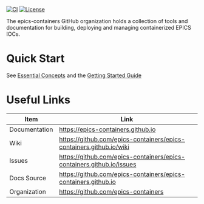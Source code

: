 [![CI](https://github.com/epics-containers/epics-containers.github.io/actions/workflows/ci.yml/badge.svg)](https://github.com/epics-containers/epics-containers-github-io/actions/workflows/ci.yml)
[![License](https://img.shields.io/badge/License-Apache%202.0-blue.svg)](https://opensource.org/licenses/Apache-2.0)


The epics-containers GitHub organization holds a collection of tools and
documentation for building, deploying and managing containerized EPICS IOCs.

Quick Start
===========

See [Essential Concepts](https://epics-containers.github.io/main/user/explanations/introduction.html)
and the [Getting Started Guide](https://epics-containers.github.io/main/user/tutorials/intro.html)

Useful Links
============

| Item           | Link
| -------------- | ---------------------
| Documentation  | <https://epics-containers.github.io>
| Wiki           | <https://github.com/epics-containers/epics-containers.github.io/wiki>
| Issues         | <https://github.com/epics-containers/epics-containers.github.io/issues>
| Docs Source    | <https://github.com/epics-containers/epics-containers.github.io>
| Organization   | <https://github.com/epics-containers>



<!-- README only content. Anything below this line won't be included in index.md -->

